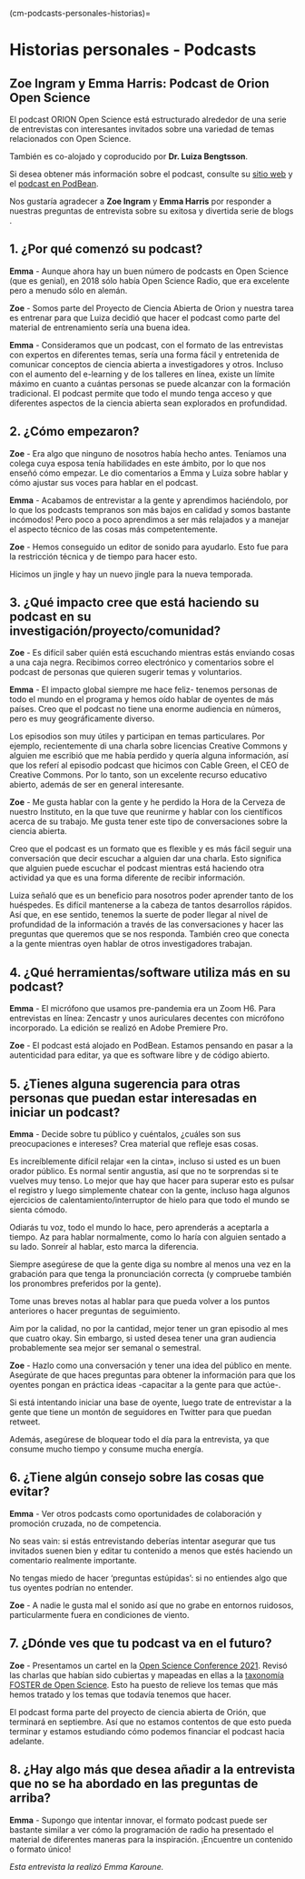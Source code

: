 (cm-podcasts-personales-historias)=
# Historias personales - Podcasts

## Zoe Ingram y Emma Harris: Podcast de Orion Open Science

El podcast ORION Open Science está estructurado alrededor de una serie de entrevistas con interesantes invitados sobre una variedad de temas relacionados con Open Science.

También es co-alojado y coproducido por **Dr. Luiza Bengtsson**.

Si desea obtener más información sobre el podcast, consulte su [sitio web](https://www.orion-openscience.eu/publications/training-materials/201902/podcasts) y el [podcast en PodBean](https://orionopenscience.podbean.com/).

Nos gustaría agradecer a **Zoe Ingram** y **Emma Harris** por responder a nuestras preguntas de entrevista sobre su exitosa y divertida serie de blogs .

## 1. ¿Por qué comenzó su podcast?

**Emma** - Aunque ahora hay un buen número de podcasts en Open Science (que es genial), en 2018 sólo había Open Science Radio, que era excelente pero a menudo sólo en alemán.

**Zoe** - Somos parte del Proyecto de Ciencia Abierta de Orion y nuestra tarea es entrenar para que Luiza decidió que hacer el podcast como parte del material de entrenamiento sería una buena idea.

**Emma** - Consideramos que un podcast, con el formato de las entrevistas con expertos en diferentes temas, sería una forma fácil y entretenida de comunicar conceptos de ciencia abierta a investigadores y otros. Incluso con el aumento del e-learning y de los talleres en línea, existe un límite máximo en cuanto a cuántas personas se puede alcanzar con la formación tradicional. El podcast permite que todo el mundo tenga acceso y que diferentes aspectos de la ciencia abierta sean explorados en profundidad.

## 2. ¿Cómo empezaron?

**Zoe** - Era algo que ninguno de nosotros había hecho antes. Teníamos una colega cuya esposa tenía habilidades en este ámbito, por lo que nos enseñó cómo empezar. Le dio comentarios a Emma y Luiza sobre hablar y cómo ajustar sus voces para hablar en el podcast.

**Emma** - Acabamos de entrevistar a la gente y aprendimos haciéndolo, por lo que los podcasts tempranos son más bajos en calidad y somos bastante incómodos! Pero poco a poco aprendimos a ser más relajados y a manejar el aspecto técnico de las cosas más competentemente.

**Zoe** - Hemos conseguido un editor de sonido para ayudarlo. Esto fue para la restricción técnica y de tiempo para hacer esto.

Hicimos un jingle y hay un nuevo jingle para la nueva temporada.

## 3. ¿Qué impacto cree que está haciendo su podcast en su investigación/proyecto/comunidad?

**Zoe** - Es difícil saber quién está escuchando mientras estás enviando cosas a una caja negra. Recibimos correo electrónico y comentarios sobre el podcast de personas que quieren sugerir temas y voluntarios.

**Emma** - El impacto global siempre me hace feliz- tenemos personas de todo el mundo en el programa y hemos oído hablar de oyentes de más países. Creo que el podcast no tiene una enorme audiencia en números, pero es muy geográficamente diverso.

Los episodios son muy útiles y participan en temas particulares. Por ejemplo, recientemente di una charla sobre licencias Creative Commons y alguien me escribió que me había perdido y quería alguna información, así que los referí al episodio podcast que hicimos con Cable Green, el CEO de Creative Commons. Por lo tanto, son un excelente recurso educativo abierto, además de ser en general interesante.

**Zoe** - Me gusta hablar con la gente y he perdido la Hora de la Cerveza de nuestro Instituto, en la que tuve que reunirme y hablar con los científicos acerca de su trabajo. Me gusta tener este tipo de conversaciones sobre la ciencia abierta.

Creo que el podcast es un formato que es flexible y es más fácil seguir una conversación que decir escuchar a alguien dar una charla. Esto significa que alguien puede escuchar el podcast mientras está haciendo otra actividad ya que es una forma diferente de recibir información.

Luiza señaló que es un beneficio para nosotros poder aprender tanto de los huéspedes. Es difícil mantenerse a la cabeza de tantos desarrollos rápidos. Así que, en ese sentido, tenemos la suerte de poder llegar al nivel de profundidad de la información a través de las conversaciones y hacer las preguntas que queremos que se nos responda. También creo que conecta a la gente mientras oyen hablar de otros investigadores trabajan.

## 4. ¿Qué herramientas/software utiliza más en su podcast?

**Emma** - El micrófono que usamos pre-pandemia era un Zoom H6. Para entrevistas en línea: Zencastr y unos auriculares decentes con micrófono incorporado. La edición se realizó en Adobe Premiere Pro.

**Zoe** - El podcast está alojado en PodBean. Estamos pensando en pasar a la autenticidad para editar, ya que es software libre y de código abierto.

## 5. ¿Tienes alguna sugerencia para otras personas que puedan estar interesadas en iniciar un podcast?

**Emma** - Decide sobre tu público y cuéntalos, ¿cuáles son sus preocupaciones e intereses? Crea material que refleje esas cosas.

Es increíblemente difícil relajar «en la cinta», incluso si usted es un buen orador público. Es normal sentir angustia, así que no te sorprendas si te vuelves muy tenso. Lo mejor que hay que hacer para superar esto es pulsar el registro y luego simplemente chatear con la gente, incluso haga algunos ejercicios de calentamiento/interruptor de hielo para que todo el mundo se sienta cómodo.

Odiarás tu voz, todo el mundo lo hace, pero aprenderás a aceptarla a tiempo. Az para hablar normalmente, como lo haría con alguien sentado a su lado. Sonreír al hablar, esto marca la diferencia.

Siempre asegúrese de que la gente diga su nombre al menos una vez en la grabación para que tenga la pronunciación correcta (y compruebe también los pronombres preferidos por la gente).

Tome unas breves notas al hablar para que pueda volver a los puntos anteriores o hacer preguntas de seguimiento.

Aim por la calidad, no por la cantidad, mejor tener un gran episodio al mes que cuatro okay. Sin embargo, si usted desea tener una gran audiencia probablemente sea mejor ser semanal o semestral.

**Zoe** - Hazlo como una conversación y tener una idea del público en mente. Asegúrate de que haces preguntas para obtener la información para que los oyentes pongan en práctica ideas -capacitar a la gente para que actúe-.

Si está intentando iniciar una base de oyente, luego trate de entrevistar a la gente que tiene un montón de seguidores en Twitter para que puedan retweet.

Además, asegúrese de bloquear todo el día para la entrevista, ya que consume mucho tiempo y consume mucha energía.

## 6. ¿Tiene algún consejo sobre las cosas que evitar?

**Emma** - Ver otros podcasts como oportunidades de colaboración y promoción cruzada, no de competencia.

No seas vain: si estás entrevistando deberías intentar asegurar que tus invitados suenen bien y editar tu contenido a menos que estés haciendo un comentario realmente importante.

No tengas miedo de hacer ‘preguntas estúpidas’: si no entiendes algo que tus oyentes podrían no entender.

**Zoe** - A nadie le gusta mal el sonido así que no grabe en entornos ruidosos, particularmente fuera en condiciones de viento.

## 7. ¿Dónde ves que tu podcast va en el futuro?

**Zoe** - Presentamos un cartel en la [Open Science Conference 2021](https://www.open-science-conference.eu/). Revisó las charlas que habían sido cubiertas y mapeadas en ellas a la [taxonomía FOSTER de Open Science](https://www.fosteropenscience.eu/resources). Esto ha puesto de relieve los temas que más hemos tratado y los temas que todavía tenemos que hacer.

El podcast forma parte del proyecto de ciencia abierta de Orión, que terminará en septiembre. Así que no estamos contentos de que esto pueda terminar y estamos estudiando cómo podemos financiar el podcast hacia adelante.

## 8. ¿Hay algo más que desea añadir a la entrevista que no se ha abordado en las preguntas de arriba?

**Emma** - Supongo que intentar innovar, el formato podcast puede ser bastante similar a ver cómo la programación de radio ha presentado el material de diferentes maneras para la inspiración. ¡Encuentre un contenido o formato único!

*Esta entrevista la realizó Emma Karoune.*
